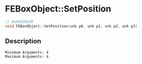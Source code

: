 # FEBoxObject::SetPosition
```c
// 0x00439ed0
void FEBoxObject::SetPosition(unk p0, unk p1, unk p2, unk p3)
```
## Description
```
Minimum Arguments: 4
Maximum Arguments: 4
```
